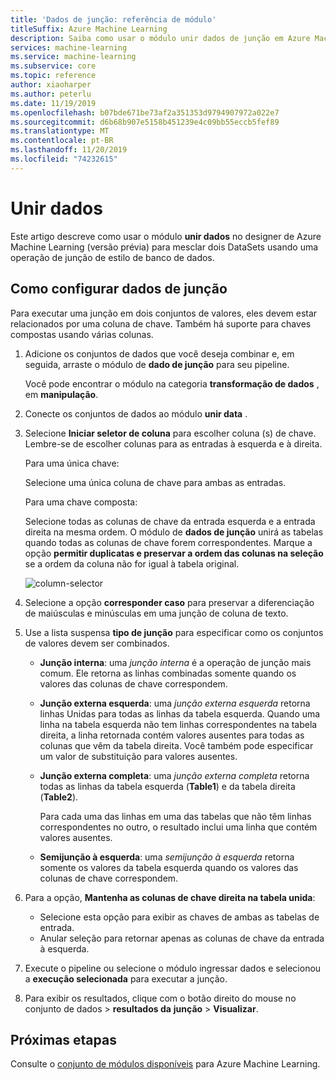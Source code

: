 ```yaml
---
title: 'Dados de junção: referência de módulo'
titleSuffix: Azure Machine Learning
description: Saiba como usar o módulo unir dados de junção em Azure Machine Learning para mesclar conjuntos de dados.
services: machine-learning
ms.service: machine-learning
ms.subservice: core
ms.topic: reference
author: xiaoharper
ms.author: peterlu
ms.date: 11/19/2019
ms.openlocfilehash: b07bde671be73af2a351353d9794907972a022e7
ms.sourcegitcommit: d6b68b907e5158b451239e4c09bb55eccb5fef89
ms.translationtype: MT
ms.contentlocale: pt-BR
ms.lasthandoff: 11/20/2019
ms.locfileid: "74232615"
---
```

# <a name="join-data"></a>Unir dados

Este artigo descreve como usar o módulo **unir dados** no designer de Azure Machine Learning (versão prévia) para mesclar dois DataSets usando uma operação de junção de estilo de banco de dados.  

## <a name="how-to-configure-join-data"></a>Como configurar dados de junção

Para executar uma junção em dois conjuntos de valores, eles devem estar relacionados por uma coluna de chave. Também há suporte para chaves compostas usando várias colunas. 

1. Adicione os conjuntos de dados que você deseja combinar e, em seguida, arraste o módulo de **dado de junção** para seu pipeline. 

    Você pode encontrar o módulo na categoria **transformação de dados** , em **manipulação**.

1. Conecte os conjuntos de dados ao módulo **unir data** . 
 
1. Selecione **Iniciar seletor de coluna** para escolher coluna (s) de chave. Lembre-se de escolher colunas para as entradas à esquerda e à direita.

    Para uma única chave:

    Selecione uma única coluna de chave para ambas as entradas.
    
    Para uma chave composta:

    Selecione todas as colunas de chave da entrada esquerda e a entrada direita na mesma ordem. O módulo de **dados de junção** unirá as tabelas quando todas as colunas de chave forem correspondentes. Marque a opção **permitir duplicatas e preservar a ordem das colunas na seleção** se a ordem da coluna não for igual à tabela original. 

    ![column-selector](media/module/join-data-column-selector.png)


1. Selecione a opção **corresponder caso** para preservar a diferenciação de maiúsculas e minúsculas em uma junção de coluna de texto. 
   
1. Use a lista suspensa **tipo de junção** para especificar como os conjuntos de valores devem ser combinados.  
  
    * **Junção interna**: uma *junção interna* é a operação de junção mais comum. Ele retorna as linhas combinadas somente quando os valores das colunas de chave correspondem.  
  
    * **Junção externa esquerda**: uma *junção externa esquerda* retorna linhas Unidas para todas as linhas da tabela esquerda. Quando uma linha na tabela esquerda não tem linhas correspondentes na tabela direita, a linha retornada contém valores ausentes para todas as colunas que vêm da tabela direita. Você também pode especificar um valor de substituição para valores ausentes.  
  
    * **Junção externa completa**: uma *junção externa completa* retorna todas as linhas da tabela esquerda (**Table1**) e da tabela direita (**Table2**).  
  
         Para cada uma das linhas em uma das tabelas que não têm linhas correspondentes no outro, o resultado inclui uma linha que contém valores ausentes.  
  
    * **Semijunção à esquerda**: uma *semijunção à esquerda* retorna somente os valores da tabela esquerda quando os valores das colunas de chave correspondem.  

1. Para a opção, **Mantenha as colunas de chave direita na tabela unida**:

    * Selecione esta opção para exibir as chaves de ambas as tabelas de entrada.
    * Anular seleção para retornar apenas as colunas de chave da entrada à esquerda.

1. Execute o pipeline ou selecione o módulo ingressar dados e selecionou a **execução selecionada** para executar a junção.

1. Para exibir os resultados, clique com o botão direito do mouse no conjunto de dados > **resultados da** **junção** > **Visualizar**.

## <a name="next-steps"></a>Próximas etapas

Consulte o [conjunto de módulos disponíveis](module-reference.md) para Azure Machine Learning. 